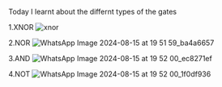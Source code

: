Today I learnt about the differnt types of the gates



1.XNOR
![xnor](https://github.com/user-attachments/assets/d4d7131f-719c-4eac-afbd-8fa695bd6299)


2.NOR
![WhatsApp Image 2024-08-15 at 19 51 59_ba4a6657](https://github.com/user-attachments/assets/f9a579d7-79ab-467f-9a03-c1db9adfac54)


3.AND 
![WhatsApp Image 2024-08-15 at 19 52 00_ec8271ef](https://github.com/user-attachments/assets/2b5945fc-f88e-415e-ad9e-b0d88bc2b4c6)


4.NOT
![WhatsApp Image 2024-08-15 at 19 52 00_1f0df936](https://github.com/user-attachments/assets/92af3e61-187a-4f2f-8685-a0cd17a6210c)

